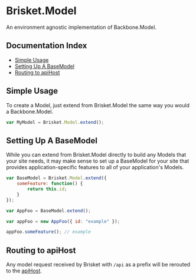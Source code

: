Brisket.Model
===========

An environment agnostic implementation of Backbone.Model.

## Documentation Index

* [Simple Usage](#simple-usage)
* [Setting Up A BaseModel](#setting-up-a-basemodel)
* [Routing to apiHost](#routing-to-apihost)

## Simple Usage

To create a Model, just extend from Brisket.Model the same way you would a Backbone.Model.

```js
var MyModel = Brisket.Model.extend();
```

## Setting Up A BaseModel

While you can extend from Brisket.Model directly to build any Models that your site needs, it may make sense to set up a BaseModel for your site that provides application-specific features to all of your application's Models.

```js
var BaseModel = Brisket.Model.extend({
    someFeature: function() {
        return this.id;
    }
});

var AppFoo = BaseModel.extend();

var appFoo = new AppFoo({ id: "example" });

appFoo.someFeature(); // example
```

## Routing to apiHost

Any model request received by Brisket with ```/api``` as a prefix will be rerouted to the [apiHost](brisket.createserver.md#apiconfighost).
